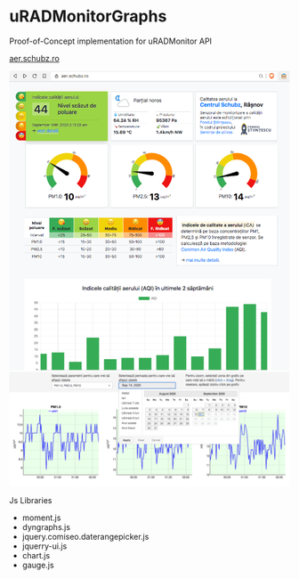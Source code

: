 # uRADMonitorGraphs

Proof-of-Concept implementation for uRADMonitor API

[aer.schubz.ro](https://aer.schubz.ro/) 

![dashboard aer.schubz.ro](images/dashboard-aer.schubz.ro.png)
![advanced](images/advanced.png)

Js Libraries
- moment.js
- dyngraphs.js
- jquery.comiseo.daterangepicker.js 
- jquerry-ui.js
- chart.js
- gauge.js